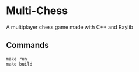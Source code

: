 # Multi-Chess

A multiplayer chess game made with C++ and Raylib

## Commands

```make run```<br>
```make build```